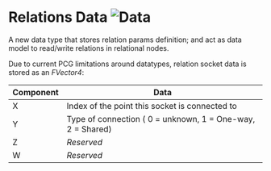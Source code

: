 # Relations Data ![Data](https://img.shields.io/badge/Data-cc9b1f)

A new data type that stores relation params definition; and act as data model to read/write relations in relational nodes.

Due to current PCG limitations around datatypes, relation socket data is stored as an *FVector4*:  

| Component 	| Data 	|
|-----------	|--------	|
| X           	| Index of the point this socket is connected to       	|
| Y          	| Type of connection ( 0 = unknown, 1 = One-way, 2 = Shared)       	|
| Z          	| *Reserved*       	|
| W          	| *Reserved*       	|
